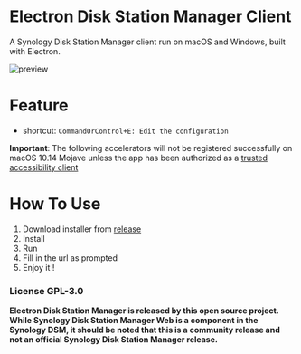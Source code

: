 # Electron Disk Station Manager Client

A Synology Disk Station Manager client run on macOS and Windows, built with Electron.

![preview](https://www.synology.com/img/dsm/overview/dsm_7_2_is_here_ui.png)

# Feature

- shortcut: `CommandOrControl+E: Edit the configuration`

**Important**: The following accelerators will not be registered successfully on macOS 10.14 Mojave unless the app has been authorized as a [trusted accessibility client](https://developer.apple.com/library/archive/documentation/Accessibility/Conceptual/AccessibilityMacOSX/OSXAXTestingApps.html)

# How To Use

1. Download installer from [release](https://github.com/olegshulyakov/electron-dsm-client/releases)
2. Install
3. Run
4. Fill in the url as prompted
5. Enjoy it !

### License GPL-3.0

**Electron Disk Station Manager is released by this open source project. While Synology Disk Station Manager Web is a component in the Synology DSM, it should be noted that this is a community release and not an official Synology Disk Station Manager release.**
